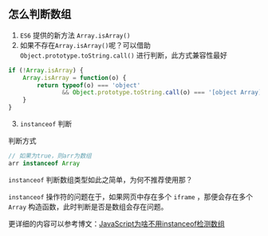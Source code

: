 ## 怎么判断数组
1. `ES6` 提供的新方法 `Array.isArray()`
2. 如果不存在`Array.isArray()`呢？可以借助`Object.prototype.toString.call()` 进行判断，此方式兼容性最好
```js
if (!Array.isArray) {
    Array.isArray = function(o) {
        return typeof(o) === 'object' 
               && Object.prototype.toString.call(o) === '[object Array]';
    }
}
```
3. `instanceof` 判断

判断方式
```js
// 如果为true，则arr为数组
arr instanceof Array
```
`instanceof` 判断数组类型如此之简单，为何不推荐使用那？

`instanceof` 操作符的问题在于，如果网页中存在多个 `iframe` ，那便会存在多个 `Array` 构造函数，此时判断是否是数组会存在问题。

更详细的内容可以参考博文：[JavaScript为啥不用instanceof检测数组
](https://blog.csdn.net/weixin_42467709/article/details/105302852)